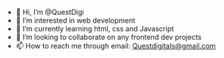 - 👋 Hi, I’m @QuestDigi
- 👀 I’m interested in web development
- 🌱 I’m currently learning html, css and Javascript
- 💞️ I’m looking to collaborate on any frontend dev projects
- 📫 How to reach me through email: Questdigitals@gmail.com

<!---
QuestDigi/QuestDigi is a ✨ special ✨ repository because its `README.md` (this file) appears on your GitHub profile.
You can click the Preview link to take a look at your changes.
--->
